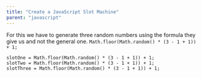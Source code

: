 ```yaml
---
title: "Create a JavaScript Slot Machine"
parent: "javascript"
---
```


For this we have to generate three random numbers using the formula they give us and not the general one. `Math.floor(Math.random() * (3 - 1 + 1)) + 1;`

    slotOne = Math.floor(Math.random() * (3 - 1 + 1)) + 1;
    slotTwo = Math.floor(Math.random() * (3 - 1 + 1)) + 1;
    slotThree = Math.floor(Math.random() * (3 - 1 + 1)) + 1;
